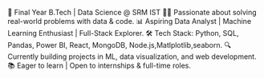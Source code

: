 🚀 Final Year B.Tech | Data Science @ SRM IST
👨‍💻 Passionate about solving real-world problems with data & code.
📊 Aspiring Data Analyst | Machine Learning Enthusiast | Full-Stack Explorer.
🛠️ Tech Stack: Python, SQL, Pandas, Power BI, React, MongoDB, Node.js,Matlplotlib,seaborn.
🔍 Currently building projects in ML, data visualization, and web development.
📚 Eager to learn | Open to internships & full-time roles.

<!---
KotaGnanesh/KotaGnanesh is a ✨ special ✨ repository because its `README.md` (this file) appears on your GitHub profile.
You can click the Preview link to take a look at your changes.
--->
